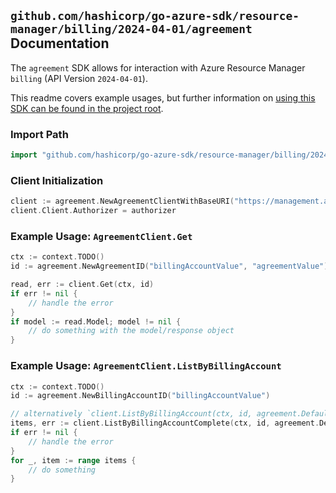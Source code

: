 
## `github.com/hashicorp/go-azure-sdk/resource-manager/billing/2024-04-01/agreement` Documentation

The `agreement` SDK allows for interaction with Azure Resource Manager `billing` (API Version `2024-04-01`).

This readme covers example usages, but further information on [using this SDK can be found in the project root](https://github.com/hashicorp/go-azure-sdk/tree/main/docs).

### Import Path

```go
import "github.com/hashicorp/go-azure-sdk/resource-manager/billing/2024-04-01/agreement"
```


### Client Initialization

```go
client := agreement.NewAgreementClientWithBaseURI("https://management.azure.com")
client.Client.Authorizer = authorizer
```


### Example Usage: `AgreementClient.Get`

```go
ctx := context.TODO()
id := agreement.NewAgreementID("billingAccountValue", "agreementValue")

read, err := client.Get(ctx, id)
if err != nil {
	// handle the error
}
if model := read.Model; model != nil {
	// do something with the model/response object
}
```


### Example Usage: `AgreementClient.ListByBillingAccount`

```go
ctx := context.TODO()
id := agreement.NewBillingAccountID("billingAccountValue")

// alternatively `client.ListByBillingAccount(ctx, id, agreement.DefaultListByBillingAccountOperationOptions())` can be used to do batched pagination
items, err := client.ListByBillingAccountComplete(ctx, id, agreement.DefaultListByBillingAccountOperationOptions())
if err != nil {
	// handle the error
}
for _, item := range items {
	// do something
}
```
